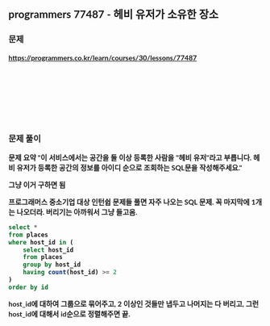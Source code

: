 <span style="font-family:Lato,PingFang SC,Microsoft YaHei,sans-serif">

## programmers 77487 - 헤비 유저가 소유한 장소


### 문제 
<b>https://programmers.co.kr/learn/courses/30/lessons/77487</b>


<br/><br/><br/><br/><br/><br/>


### 문제 풀이<b>

문제 요약
"이 서비스에서는 공간을 둘 이상 등록한 사람을 "헤비 유저"라고 부릅니다. 헤비 유저가 등록한 공간의 정보를 아이디 순으로 조회하는 SQL문을 작성해주세요."

그냥 이거 구하면 됨

프로그래머스 중소기업 대상 인턴쉽 문제들 풀면 자주 나오는 SQL 문제. 꼭 마지막에 1개는 나오더라. 버리기는 아까워서 그냥 들고옴.

```sql
select *
from places
where host_id in (
    select host_id 
    from places
    group by host_id
    having count(host_id) >= 2
)
order by id
```
host_id에 대하여 그룹으로 묶어주고, 2 이상인 것들만 냅두고 나머지는 다 버리고, 그런 host_id에 대해서 id순으로 정렬해주면 끝.

</b>
</span>
